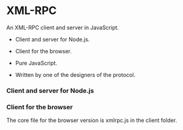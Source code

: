 # XML-RPC

An XML-RPC client and server in JavaScript.

* Client and server for Node.js.

* Client for the browser.

* Pure JavaScript.

* Written by one of the designers of the protocol.

### Client and server for Node.js

### Client for the browser

The core file for the browser version is xmlrpc.js in the client folder. 

